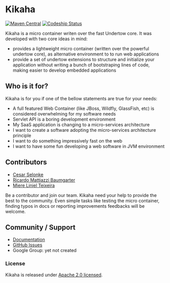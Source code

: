# Kikaha
[![Maven Central](https://maven-badges.herokuapp.com/maven-central/io.skullabs.kikaha/kikaha-parent/badge.svg)](https://maven-badges.herokuapp.com/maven-central/io.skullabs.kikaha/kikaha-parent)
[![Codeship Status](https://img.shields.io/codeship/3e90ba20-7994-0132-52d3-5ad3a80e87e7/master.svg)](https://www.codeship.io/projects/55927)


Kikaha is a micro container writen over the fast Undertow core. It was developed with two core ideas in mind:
- provides a lightweight micro container (written over the powerful undertow core), as alternative environment to to run web applications
- provide a set of undertow extensions to structure and initialize your application without writing a bunch of bootstraping lines of code, making easier to develop embedded applications

## Who is it for?
Kikaha is for you if one of the bellow statements are true for your needs:
- A full featured Web Container (like JBoss, Wildfly, GlassFish, etc) is considered overwhelming for my software needs
- Servlet API is a boring development environment
- My SaaS application is changing to a micro-services architecture
- I want to create a software adopting the micro-services architecture principle
- I want to do something impressively fast on the web
- I want to have some fun developing a web software in JVM environment

## Contributors
- [Cesar Selonke](https://github.com/selonke)
- [Ricardo Mattiazzi Baumgarter](https://github.com/ladraum)
- [Miere Liniel Teixeira](https://github.com/miere)

Be a contributor and join our team. Kikaha need your help to provide the best to the community. Even simple tasks like testing the micro container, finding typos in docs or reporting improvements feedbacks will be welcome.

## Community / Support
* [Documentation](https://github.com/Skullabs/kikaha/wiki)
* [GitHub Issues](https://github.com/Skullabs/kikaha/issues)
* Google Group: yet not created

### License
Kikaha is released under [Apache 2.0 licensed](http://www.apache.org/licenses/LICENSE-2.0.html).
